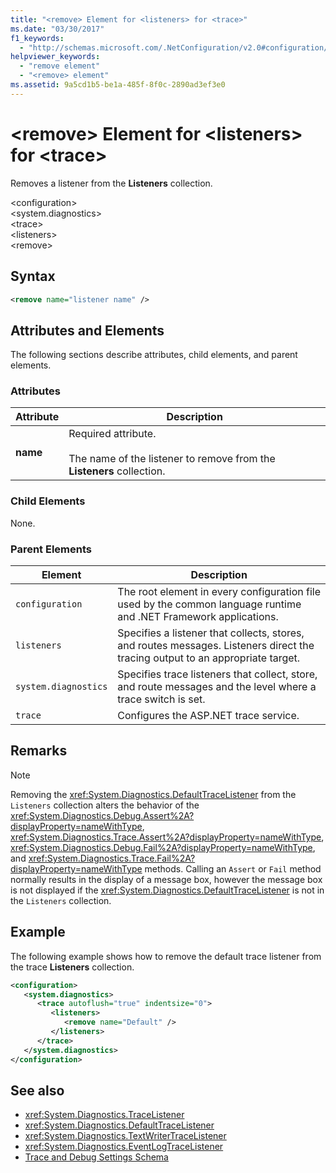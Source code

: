 ```yaml
---
title: "<remove> Element for <listeners> for <trace>"
ms.date: "03/30/2017"
f1_keywords: 
  - "http://schemas.microsoft.com/.NetConfiguration/v2.0#configuration/system.diagnostics/trace/listeners/remove"
helpviewer_keywords: 
  - "remove element"
  - "<remove> element"
ms.assetid: 9a5cd1b5-be1a-485f-8f0c-2890ad3ef3e0
---
```

# \<remove> Element for \<listeners> for \<trace>
Removes a listener from the **Listeners** collection.  
  
 \<configuration>  
\<system.diagnostics>  
\<trace>  
\<listeners>  
\<remove>  
  
## Syntax  
  
```xml  
<remove name="listener name" />  
```  
  
## Attributes and Elements  
 The following sections describe attributes, child elements, and parent elements.  
  
### Attributes  
  
|Attribute|Description|  
|---------------|-----------------|  
|**name**|Required attribute.<br /><br /> The name of the listener to remove from the **Listeners** collection.|  
  
### Child Elements  
 None.  
  
### Parent Elements  
  
|Element|Description|  
|-------------|-----------------|  
|`configuration`|The root element in every configuration file used by the common language runtime and .NET Framework applications.|  
|`listeners`|Specifies a listener that collects, stores, and routes messages. Listeners direct the tracing output to an appropriate target.|  
|`system.diagnostics`|Specifies trace listeners that collect, store, and route messages and the level where a trace switch is set.|  
|`trace`|Configures the ASP.NET trace service.|  
  
## Remarks  
  
> [!NOTE]
>  Removing the <xref:System.Diagnostics.DefaultTraceListener> from the `Listeners` collection alters the behavior of the <xref:System.Diagnostics.Debug.Assert%2A?displayProperty=nameWithType>, <xref:System.Diagnostics.Trace.Assert%2A?displayProperty=nameWithType>, <xref:System.Diagnostics.Debug.Fail%2A?displayProperty=nameWithType>, and <xref:System.Diagnostics.Trace.Fail%2A?displayProperty=nameWithType> methods. Calling an `Assert` or `Fail` method normally results in the display of a message box, however the message box is not displayed if the <xref:System.Diagnostics.DefaultTraceListener> is not in the `Listeners` collection.  
  
## Example  
 The following example shows how to remove the default trace listener from the trace **Listeners** collection.  
  
```xml  
<configuration>  
   <system.diagnostics>  
      <trace autoflush="true" indentsize="0">  
         <listeners>  
            <remove name="Default" />  
         </listeners>  
      </trace>  
   </system.diagnostics>  
</configuration>  
```  
  
## See also
- <xref:System.Diagnostics.TraceListener>
- <xref:System.Diagnostics.DefaultTraceListener>
- <xref:System.Diagnostics.TextWriterTraceListener>
- <xref:System.Diagnostics.EventLogTraceListener>
- [Trace and Debug Settings Schema](../../../../../docs/framework/configure-apps/file-schema/trace-debug/index.md)
